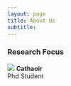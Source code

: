 ```yaml
---
layout: page
title: About Us
subtitle: 
---
```




### Research Focus

![](https://www.google.com/search?q=free+stock+image&tbm=isch&ved=2ahUKEwj26d_B1OH4AhWpQUEAHX4IDrAQ2-cCegQIABAA&oq=free+stock+image&gs_lcp=CgNpbWcQAzIFCAAQgAQyBQgAEIAEMgUIABCABDIFCAAQgAQyBQgAEIAEMgUIABCABDIFCAAQgAQyBQgAEIAEMgUIABCABDIFCAAQgAQ6BggAEB4QB1DoBljXDmD2EWgAcAB4AIABQYgBoAKSAQE1mAEAoAEBqgELZ3dzLXdpei1pbWfAAQE&sclient=img&ei=jSLEYrbvD6mDhbIP_pC4gAs&bih=939&biw=1680&rlz=1C1DIMC_enIE979IE979#imgrc=FmqcGvzS9NaDdM)
**Cathaoir**  
Phd Student 
